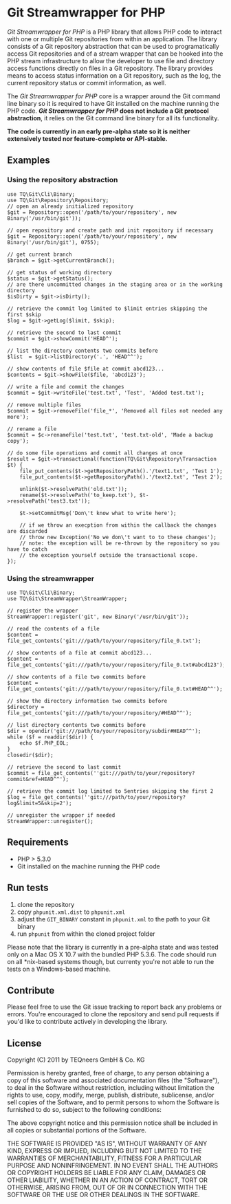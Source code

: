 Git Streamwrapper for PHP
=========================

*Git Streamwrapper for PHP* is a PHP library that allows PHP code to interact with one or multiple Git repositories from within an application. The library consists of a Git repository abstraction that can be used to programatically access Git repositories and of a stream wrapper that can be hooked into the PHP stream infrastructure to allow the developer to use file and directory access functions directly on files in a Git repository. The library provides means to access status information on a Git repository, such as the log, the current repository status or commit information, as well.

The *Git Streamwrapper for PHP* core is a wrapper around the Git command line binary so it is required to have Git installed on the machine running the PHP code. ***Git Streamwrapper for PHP* does not include a Git protocol abstraction**, it relies on the Git command line binary for all its functionality.

**The code is currently in an early pre-alpha state so it is neither extensively tested nor feature-complete or API-stable.**

Examples
--------

### Using the repository abstraction

    use TQ\Git\Cli\Binary;
    use TQ\Git\Repository\Repository;
    // open an already initialized repository
    $git = Repository::open('/path/to/your/repository', new Binary('/usr/bin/git'));

    // open repository and create path and init repository if necessary
    $git = Repository::open('/path/to/your/repository', new Binary('/usr/bin/git'), 0755);

    // get current branch
    $branch = $git->getCurrentBranch();

    // get status of working directory
    $status = $git->getStatus();
    // are there uncommitted changes in the staging area or in the working directory
    $isDirty = $git->isDirty();

    // retrieve the commit log limited to $limit entries skipping the first $skip
    $log = $git->getLog($limit, $skip);

    // retrieve the second to last commit
    $commit = $git->showCommit('HEAD^');

    // list the directory contents two commits before
    $list  = $git->listDirectory('.', 'HEAD^^');

    // show contents of file $file at commit abcd123...
    $contents = $git->showFile($file, 'abcd123');

    // write a file and commit the changes
    $commit = $git->writeFile('test.txt', 'Test', 'Added test.txt');

    // remove multiple files
    $commit = $git->removeFile('file_*', 'Removed all files not needed any more');

    // rename a file
    $commit = $c->renameFile('test.txt', 'test.txt-old', 'Made a backup copy');

    // do some file operations and commit all changes at once
    $result = $git->transactional(function(TQ\Git\Repository\Transaction $t) {
        file_put_contents($t->getRepositoryPath().'/text1.txt', 'Test 1');
        file_put_contents($t->getRepositoryPath().'/text2.txt', 'Test 2');

        unlink($t->resolvePath('old.txt'));
        rename($t->resolvePath('to_keep.txt'), $t->resolvePath('test3.txt'));

        $t->setCommitMsg('Don\'t know what to write here');

        // if we throw an execption from within the callback the changes are discarded
        // throw new Exception('No we don\'t want to to these changes');
        // note: the exception will be re-thrown by the repository so you have to catch
        // the exception yourself outside the transactional scope.
    });

### Using the streamwrapper

    use TQ\Git\Cli\Binary;
    use TQ\Git\StreamWrapper\StreamWrapper;

    // register the wrapper
    StreamWrapper::register('git', new Binary('/usr/bin/git'));

    // read the contents of a file
    $content = file_get_contents('git:///path/to/your/repository/file_0.txt');

    // show contents of a file at commit abcd123...
    $content = file_get_contents('git:///path/to/your/repository/file_0.txt#abcd123');

    // show contents of a file two commits before
    $content = file_get_contents('git:///path/to/your/repository/file_0.txt#HEAD^^');

    // show the directory information two commits before
    $directory = file_get_contents('git:///path/to/your/repository/#HEAD^^');

    // list directory contents two commits before
    $dir = opendir('git:///path/to/your/repository/subdir#HEAD^^');
    while ($f = readdir($dir)) {
        echo $f.PHP_EOL;
    }
    closedir($dir);

    // retrieve the second to last commit
    $commit = file_get_contents(''git:///path/to/your/repository?commit&ref=HEAD^^');

    // retrieve the commit log limited to 5entries skipping the first 2
    $log = file_get_contents(''git:///path/to/your/repository?log&limit=5&skip=2');

    // unregister the wrapper if needed
    StreamWrapper::unregister();

Requirements
------------

- PHP > 5.3.0
- Git installed on the machine running the PHP code

Run tests
---------

1. clone the repository
2. copy `phpunit.xml.dist` to `phpunit.xml`
3. adjust the `GIT_BINARY` constant in `phpunit.xml` to the path to your Git binary
4. run `phpunit` from within the cloned project folder

Please note that the library is currently in a pre-alpha state and was tested only on a Mac OS X 10.7 with the bundled PHP 5.3.6. The code should run on all *nix-based systems though, but currenty you're not able to run the tests on a Windows-based machine.

Contribute
----------

Please feel free to use the Git issue tracking to report back any problems or errors. You're encouraged to clone the repository and send pull requests if you'd like to contribute actively in developing the library.

License
-------

Copyright (C) 2011 by TEQneers GmbH & Co. KG

Permission is hereby granted, free of charge, to any person obtaining a copy of this software and associated documentation files (the "Software"), to deal in the Software without restriction, including without limitation the rights to use, copy, modify, merge, publish, distribute, sublicense, and/or sell copies of the Software, and to permit persons to whom the Software is furnished to do so, subject to the following conditions:

The above copyright notice and this permission notice shall be included in all copies or substantial portions of the Software.

THE SOFTWARE IS PROVIDED "AS IS", WITHOUT WARRANTY OF ANY KIND, EXPRESS OR IMPLIED, INCLUDING BUT NOT LIMITED TO THE WARRANTIES OF MERCHANTABILITY, FITNESS FOR A PARTICULAR PURPOSE AND NONINFRINGEMENT. IN NO EVENT SHALL THE AUTHORS OR COPYRIGHT HOLDERS BE LIABLE FOR ANY CLAIM, DAMAGES OR OTHER LIABILITY, WHETHER IN AN ACTION OF CONTRACT, TORT OR OTHERWISE, ARISING FROM, OUT OF OR IN CONNECTION WITH THE SOFTWARE OR THE USE OR OTHER DEALINGS IN THE SOFTWARE.